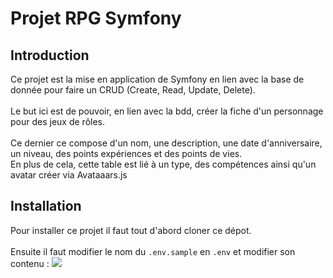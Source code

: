 <h1>Projet RPG Symfony</h1>

<h2>Introduction</h2>

<p>Ce projet est la mise en application de Symfony en lien avec la base de donnée pour faire un CRUD (Create, Read, Update, Delete).
<br><br>
Le but ici est de pouvoir, en lien avec la bdd, créer la fiche d'un personnage pour des jeux de rôles.
<br><br>
Ce dernier ce compose d'un nom, une description, une date d'anniversaire, un niveau, des points expériences et des points de vies.<br>
En plus de cela, cette table est lié à un type, des compétences ainsi qu'un avatar créer via Avataaars.js
</p>


<h2>Installation</h2>

<p>Pour installer ce projet il faut tout d'abord cloner ce dépot.
<br><br>
Ensuite il faut modifier le nom du <code>.env.sample</code> en <code>.env</code> et modifier son contenu : <img src="BBD-env.png">
</p>